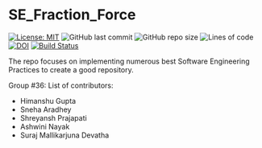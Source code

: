 # SE_Fraction_Force

[![License: MIT](https://img.shields.io/badge/License-MIT-yellow.svg)](https://opensource.org/licenses/MIT) ![GitHub last commit](https://img.shields.io/github/last-commit/Himanshuu-Gupta/SE_Fraction_Force) ![GitHub repo size](https://img.shields.io/github/repo-size/Himanshuu-Gupta/SE_Fraction_Force) ![Lines of code](https://img.shields.io/tokei/lines/github/Himanshuu-Gupta/SE_Fraction_Force?color=%23600000) [![DOI](https://zenodo.org/badge/401145282.svg)](https://zenodo.org/badge/latestdoi/401145282)
[![Build Status](https://app.travis-ci.com/Sneha-at/SE_Fraction_Force.svg?branch=main)](https://app.travis-ci.com/Sneha-at/SE_Fraction_Force)

The repo focuses on implementing numerous best Software Engineering Practices to create a good repository. 

Group #36:
List of contributors:
- Himanshu Gupta
- Sneha Aradhey
- Shreyansh Prajapati
- Ashwini Nayak
- Suraj Mallikarjuna Devatha

